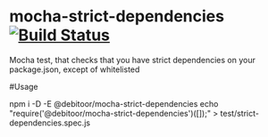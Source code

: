 # mocha-strict-dependencies [![Build Status](https://travis-ci.org/debitoor/mocha-strict-dependencies.svg?branch=master)](https://travis-ci.org/debitoor/mocha-strict-dependencies)
Mocha test, that checks that you have strict dependencies on your package.json, except of whitelisted

#Usage

npm i -D -E @debitoor/mocha-strict-dependencies
echo "require('@debitoor/mocha-strict-dependencies')([]);" > test/strict-dependencies.spec.js